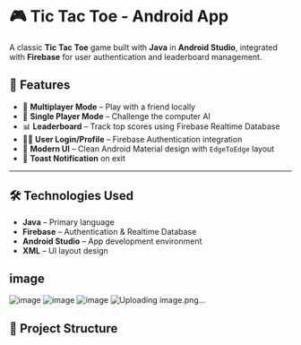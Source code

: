 # 🎮 Tic Tac Toe - Android App

A classic **Tic Tac Toe** game built with **Java** in **Android Studio**, integrated with **Firebase** for user authentication and leaderboard management.

## 🚀 Features

- 🔄 **Multiplayer Mode** – Play with a friend locally
- 🤖 **Single Player Mode** – Challenge the computer AI
- 📊 **Leaderboard** – Track top scores using Firebase Realtime Database
- 🙍‍♂️ **User Login/Profile** – Firebase Authentication integration
- 🎨 **Modern UI** – Clean Android Material design with `EdgeToEdge` layout
- 🔔 **Toast Notification** on exit

---

## 🛠️ Technologies Used

- **Java** – Primary language
- **Firebase** – Authentication & Realtime Database
- **Android Studio** – App development environment
- **XML** – UI layout design
## image
![image](https://github.com/user-attachments/assets/c31f13e4-5d5c-4044-a48b-95a160065035)
![image](https://github.com/user-attachments/assets/daa9f72c-34de-4dec-b941-ab61e7a76aa2)
![image](https://github.com/user-attachments/assets/7c2702a8-29cb-416a-a2da-1400281e9eea)
![Uploading image.png…]()





## 📂 Project Structure

